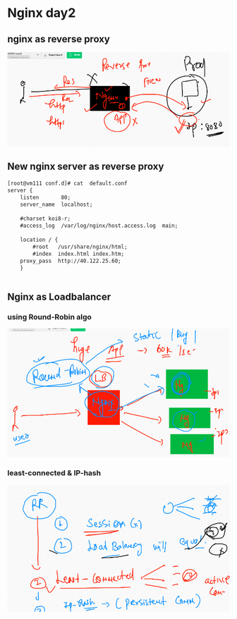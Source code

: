 # Nginx day2

## nginx as reverse proxy 

<img src="rev.png">

## New nginx server as reverse proxy 

```
[root@vm111 conf.d]# cat  default.conf 
server {
    listen       80;
    server_name  localhost;

    #charset koi8-r;
    #access_log  /var/log/nginx/host.access.log  main;

    location / {
        #root   /usr/share/nginx/html;
        #index  index.html index.htm;
	proxy_pass  http://40.122.25.60;
    }


```

## Nginx as Loadbalancer 

### using Round-Robin algo 

<img src="rr.png">

### least-connected & IP-hash 

<img src="algolb.png">

